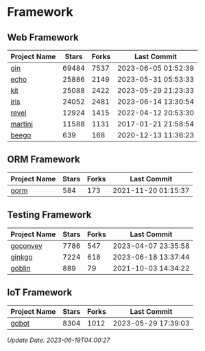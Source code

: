 # Framework

## Web Framework
| Project Name | Stars | Forks | Last Commit |
| ------------ | ----- | ----- | ----------- |
| [gin](https://github.com/gin-gonic/gin) | 69484 | 7537 | 2023-06-05 01:52:39 |
| [echo](https://github.com/labstack/echo) | 25886 | 2149 | 2023-05-31 05:53:33 |
| [kit](https://github.com/go-kit/kit) | 25088 | 2422 | 2023-05-29 21:23:33 |
| [iris](https://github.com/kataras/iris) | 24052 | 2481 | 2023-06-14 13:30:54 |
| [revel](https://github.com/revel/revel) | 12924 | 1415 | 2022-04-12 20:53:30 |
| [martini](https://github.com/go-martini/martini) | 11588 | 1131 | 2017-01-21 21:58:54 |
| [beego](https://github.com/astaxie/beego) | 639 | 168 | 2020-12-13 11:36:23 |

## ORM Framework
| Project Name | Stars | Forks | Last Commit |
| ------------ | ----- | ----- | ----------- |
| [gorm](https://github.com/jinzhu/gorm) | 584 | 173 | 2021-11-20 01:15:37 |

## Testing Framework
| Project Name | Stars | Forks | Last Commit |
| ------------ | ----- | ----- | ----------- |
| [goconvey](https://github.com/smartystreets/goconvey) | 7786 | 547 | 2023-04-07 23:35:58 |
| [ginkgo](https://github.com/onsi/ginkgo) | 7224 | 618 | 2023-06-18 13:37:44 |
| [goblin](https://github.com/franela/goblin) | 889 | 79 | 2021-10-03 14:34:22 |

## IoT Framework
| Project Name | Stars | Forks | Last Commit |
| ------------ | ----- | ----- | ----------- |
| [gobot](https://github.com/hybridgroup/gobot) | 8304 | 1012 | 2023-05-29 17:39:03 |

*Update Date: 2023-06-19T04:00:27*